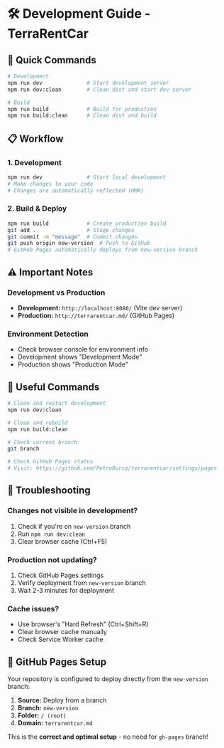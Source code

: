 # 🛠️ Development Guide - TerraRentCar

## 🚀 Quick Commands

```bash
# Development
npm run dev              # Start development server
npm run dev:clean        # Clean dist and start dev server

# Build
npm run build            # Build for production
npm run build:clean      # Clean dist and build
```

## 📋 Workflow

### 1. Development

```bash
npm run dev              # Start local development
# Make changes to your code
# Changes are automatically reflected (HMR)
```

### 2. Build & Deploy

```bash
npm run build            # Create production build
git add .                # Stage changes
git commit -m "message"  # Commit changes
git push origin new-version  # Push to GitHub
# GitHub Pages automatically deploys from new-version branch
```

## ⚠️ Important Notes

### Development vs Production

- **Development:** `http://localhost:8080/` (Vite dev server)
- **Production:** `http://terrarentcar.md/` (GitHub Pages)

### Environment Detection

- Check browser console for environment info
- Development shows "Development Mode"
- Production shows "Production Mode"

## 🔧 Useful Commands

```bash
# Clean and restart development
npm run dev:clean

# Clean and rebuild
npm run build:clean

# Check current branch
git branch

# Check GitHub Pages status
# Visit: https://github.com/PetruBurca/terrarentcar/settings/pages
```

## 🐛 Troubleshooting

### Changes not visible in development?

1. Check if you're on `new-version` branch
2. Run `npm run dev:clean`
3. Clear browser cache (Ctrl+F5)

### Production not updating?

1. Check GitHub Pages settings
2. Verify deployment from `new-version` branch
3. Wait 2-3 minutes for deployment

### Cache issues?

- Use browser's "Hard Refresh" (Ctrl+Shift+R)
- Clear browser cache manually
- Check Service Worker cache

## 🎯 GitHub Pages Setup

Your repository is configured to deploy directly from the `new-version` branch:

1. **Source:** Deploy from a branch
2. **Branch:** `new-version`
3. **Folder:** `/ (root)`
4. **Domain:** `terrarentcar.md`

This is the **correct and optimal setup** - no need for `gh-pages` branch!

